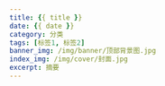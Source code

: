 ```yaml
---
title: {{ title }}
date: {{ date }}
category: 分类
tags: [标签1, 标签2]
banner_img: /img/banner/顶部背景图.jpg
index_img: /img/cover/封面.jpg
excerpt: 摘要
---
```


